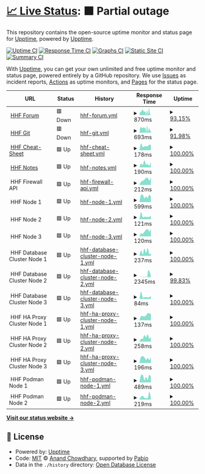 # [📈 Live Status](https://status.hhf.technology): <!--live status--> **🟧 Partial outage**

This repository contains the open-source uptime monitor and status page for [Upptime](https://upptime.js.org), powered by [Upptime](https://github.com/upptime/upptime).

[![Uptime CI](https://github.com/hhftechnology/status/workflows/Uptime%20CI/badge.svg)](https://github.com/hhftechnology/status/actions?query=workflow%3A%22Uptime+CI%22)
[![Response Time CI](https://github.com/hhftechnology/status/workflows/Response%20Time%20CI/badge.svg)](https://github.com/hhftechnology/status/actions?query=workflow%3A%22Response+Time+CI%22)
[![Graphs CI](https://github.com/hhftechnology/status/workflows/Graphs%20CI/badge.svg)](https://github.com/hhftechnology/status/actions?query=workflow%3A%22Graphs+CI%22)
[![Static Site CI](https://github.com/hhftechnology/status/workflows/Static%20Site%20CI/badge.svg)](https://github.com/hhftechnology/status/actions?query=workflow%3A%22Static+Site+CI%22)
[![Summary CI](https://github.com/hhftechnology/status/workflows/Summary%20CI/badge.svg)](https://github.com/hhftechnology/status/actions?query=workflow%3A%22Summary+CI%22)

With [Upptime](https://upptime.js.org), you can get your own unlimited and free uptime monitor and status page, powered entirely by a GitHub repository. We use [Issues](https://github.com/upptime/upptime/issues) as incident reports, [Actions](https://github.com/hhftechnology/status/actions) as uptime monitors, and [Pages](https://status.hhf.technology) for the status page.

<!--start: status pages-->
<!-- This summary is generated by Upptime (https://github.com/upptime/upptime) -->
<!-- Do not edit this manually, your changes will be overwritten -->
<!-- prettier-ignore -->
| URL | Status | History | Response Time | Uptime |
| --- | ------ | ------- | ------------- | ------ |
| <img alt="" src="https://icons.duckduckgo.com/ip3/forum.hhf.technology.ico" height="13"> [HHF Forum](https://forum.hhf.technology) | 🟥 Down | [hhf-forum.yml](https://github.com/hhftechnology/status/commits/HEAD/history/hhf-forum.yml) | <details><summary><img alt="Response time graph" src="./graphs/hhf-forum/response-time-week.png" height="20"> 870ms</summary><br><a href="https://status.hhf.technology/history/hhf-forum"><img alt="Response time 997" src="https://img.shields.io/endpoint?url=https%3A%2F%2Fraw.githubusercontent.com%2Fhhftechnology%2Fstatus%2FHEAD%2Fapi%2Fhhf-forum%2Fresponse-time.json"></a><br><a href="https://status.hhf.technology/history/hhf-forum"><img alt="24-hour response time 766" src="https://img.shields.io/endpoint?url=https%3A%2F%2Fraw.githubusercontent.com%2Fhhftechnology%2Fstatus%2FHEAD%2Fapi%2Fhhf-forum%2Fresponse-time-day.json"></a><br><a href="https://status.hhf.technology/history/hhf-forum"><img alt="7-day response time 870" src="https://img.shields.io/endpoint?url=https%3A%2F%2Fraw.githubusercontent.com%2Fhhftechnology%2Fstatus%2FHEAD%2Fapi%2Fhhf-forum%2Fresponse-time-week.json"></a><br><a href="https://status.hhf.technology/history/hhf-forum"><img alt="30-day response time 983" src="https://img.shields.io/endpoint?url=https%3A%2F%2Fraw.githubusercontent.com%2Fhhftechnology%2Fstatus%2FHEAD%2Fapi%2Fhhf-forum%2Fresponse-time-month.json"></a><br><a href="https://status.hhf.technology/history/hhf-forum"><img alt="1-year response time 997" src="https://img.shields.io/endpoint?url=https%3A%2F%2Fraw.githubusercontent.com%2Fhhftechnology%2Fstatus%2FHEAD%2Fapi%2Fhhf-forum%2Fresponse-time-year.json"></a></details> | <details><summary><a href="https://status.hhf.technology/history/hhf-forum">93.15%</a></summary><a href="https://status.hhf.technology/history/hhf-forum"><img alt="All-time uptime 98.73%" src="https://img.shields.io/endpoint?url=https%3A%2F%2Fraw.githubusercontent.com%2Fhhftechnology%2Fstatus%2FHEAD%2Fapi%2Fhhf-forum%2Fuptime.json"></a><br><a href="https://status.hhf.technology/history/hhf-forum"><img alt="24-hour uptime 54.97%" src="https://img.shields.io/endpoint?url=https%3A%2F%2Fraw.githubusercontent.com%2Fhhftechnology%2Fstatus%2FHEAD%2Fapi%2Fhhf-forum%2Fuptime-day.json"></a><br><a href="https://status.hhf.technology/history/hhf-forum"><img alt="7-day uptime 93.15%" src="https://img.shields.io/endpoint?url=https%3A%2F%2Fraw.githubusercontent.com%2Fhhftechnology%2Fstatus%2FHEAD%2Fapi%2Fhhf-forum%2Fuptime-week.json"></a><br><a href="https://status.hhf.technology/history/hhf-forum"><img alt="30-day uptime 98.37%" src="https://img.shields.io/endpoint?url=https%3A%2F%2Fraw.githubusercontent.com%2Fhhftechnology%2Fstatus%2FHEAD%2Fapi%2Fhhf-forum%2Fuptime-month.json"></a><br><a href="https://status.hhf.technology/history/hhf-forum"><img alt="1-year uptime 98.73%" src="https://img.shields.io/endpoint?url=https%3A%2F%2Fraw.githubusercontent.com%2Fhhftechnology%2Fstatus%2FHEAD%2Fapi%2Fhhf-forum%2Fuptime-year.json"></a></details>
| <img alt="" src="https://icons.duckduckgo.com/ip3/git.hhf.technology.ico" height="13"> [HHF Git](https://git.hhf.technology) | 🟥 Down | [hhf-git.yml](https://github.com/hhftechnology/status/commits/HEAD/history/hhf-git.yml) | <details><summary><img alt="Response time graph" src="./graphs/hhf-git/response-time-week.png" height="20"> 693ms</summary><br><a href="https://status.hhf.technology/history/hhf-git"><img alt="Response time 966" src="https://img.shields.io/endpoint?url=https%3A%2F%2Fraw.githubusercontent.com%2Fhhftechnology%2Fstatus%2FHEAD%2Fapi%2Fhhf-git%2Fresponse-time.json"></a><br><a href="https://status.hhf.technology/history/hhf-git"><img alt="24-hour response time 395" src="https://img.shields.io/endpoint?url=https%3A%2F%2Fraw.githubusercontent.com%2Fhhftechnology%2Fstatus%2FHEAD%2Fapi%2Fhhf-git%2Fresponse-time-day.json"></a><br><a href="https://status.hhf.technology/history/hhf-git"><img alt="7-day response time 693" src="https://img.shields.io/endpoint?url=https%3A%2F%2Fraw.githubusercontent.com%2Fhhftechnology%2Fstatus%2FHEAD%2Fapi%2Fhhf-git%2Fresponse-time-week.json"></a><br><a href="https://status.hhf.technology/history/hhf-git"><img alt="30-day response time 941" src="https://img.shields.io/endpoint?url=https%3A%2F%2Fraw.githubusercontent.com%2Fhhftechnology%2Fstatus%2FHEAD%2Fapi%2Fhhf-git%2Fresponse-time-month.json"></a><br><a href="https://status.hhf.technology/history/hhf-git"><img alt="1-year response time 966" src="https://img.shields.io/endpoint?url=https%3A%2F%2Fraw.githubusercontent.com%2Fhhftechnology%2Fstatus%2FHEAD%2Fapi%2Fhhf-git%2Fresponse-time-year.json"></a></details> | <details><summary><a href="https://status.hhf.technology/history/hhf-git">91.98%</a></summary><a href="https://status.hhf.technology/history/hhf-git"><img alt="All-time uptime 98.52%" src="https://img.shields.io/endpoint?url=https%3A%2F%2Fraw.githubusercontent.com%2Fhhftechnology%2Fstatus%2FHEAD%2Fapi%2Fhhf-git%2Fuptime.json"></a><br><a href="https://status.hhf.technology/history/hhf-git"><img alt="24-hour uptime 46.81%" src="https://img.shields.io/endpoint?url=https%3A%2F%2Fraw.githubusercontent.com%2Fhhftechnology%2Fstatus%2FHEAD%2Fapi%2Fhhf-git%2Fuptime-day.json"></a><br><a href="https://status.hhf.technology/history/hhf-git"><img alt="7-day uptime 91.98%" src="https://img.shields.io/endpoint?url=https%3A%2F%2Fraw.githubusercontent.com%2Fhhftechnology%2Fstatus%2FHEAD%2Fapi%2Fhhf-git%2Fuptime-week.json"></a><br><a href="https://status.hhf.technology/history/hhf-git"><img alt="30-day uptime 98.11%" src="https://img.shields.io/endpoint?url=https%3A%2F%2Fraw.githubusercontent.com%2Fhhftechnology%2Fstatus%2FHEAD%2Fapi%2Fhhf-git%2Fuptime-month.json"></a><br><a href="https://status.hhf.technology/history/hhf-git"><img alt="1-year uptime 98.52%" src="https://img.shields.io/endpoint?url=https%3A%2F%2Fraw.githubusercontent.com%2Fhhftechnology%2Fstatus%2FHEAD%2Fapi%2Fhhf-git%2Fuptime-year.json"></a></details>
| <img alt="" src="https://icons.duckduckgo.com/ip3/cheatsheet.hhf.technology.ico" height="13"> [HHF Cheat-Sheet](https://cheatsheet.hhf.technology) | 🟩 Up | [hhf-cheat-sheet.yml](https://github.com/hhftechnology/status/commits/HEAD/history/hhf-cheat-sheet.yml) | <details><summary><img alt="Response time graph" src="./graphs/hhf-cheat-sheet/response-time-week.png" height="20"> 178ms</summary><br><a href="https://status.hhf.technology/history/hhf-cheat-sheet"><img alt="Response time 238" src="https://img.shields.io/endpoint?url=https%3A%2F%2Fraw.githubusercontent.com%2Fhhftechnology%2Fstatus%2FHEAD%2Fapi%2Fhhf-cheat-sheet%2Fresponse-time.json"></a><br><a href="https://status.hhf.technology/history/hhf-cheat-sheet"><img alt="24-hour response time 204" src="https://img.shields.io/endpoint?url=https%3A%2F%2Fraw.githubusercontent.com%2Fhhftechnology%2Fstatus%2FHEAD%2Fapi%2Fhhf-cheat-sheet%2Fresponse-time-day.json"></a><br><a href="https://status.hhf.technology/history/hhf-cheat-sheet"><img alt="7-day response time 178" src="https://img.shields.io/endpoint?url=https%3A%2F%2Fraw.githubusercontent.com%2Fhhftechnology%2Fstatus%2FHEAD%2Fapi%2Fhhf-cheat-sheet%2Fresponse-time-week.json"></a><br><a href="https://status.hhf.technology/history/hhf-cheat-sheet"><img alt="30-day response time 218" src="https://img.shields.io/endpoint?url=https%3A%2F%2Fraw.githubusercontent.com%2Fhhftechnology%2Fstatus%2FHEAD%2Fapi%2Fhhf-cheat-sheet%2Fresponse-time-month.json"></a><br><a href="https://status.hhf.technology/history/hhf-cheat-sheet"><img alt="1-year response time 238" src="https://img.shields.io/endpoint?url=https%3A%2F%2Fraw.githubusercontent.com%2Fhhftechnology%2Fstatus%2FHEAD%2Fapi%2Fhhf-cheat-sheet%2Fresponse-time-year.json"></a></details> | <details><summary><a href="https://status.hhf.technology/history/hhf-cheat-sheet">100.00%</a></summary><a href="https://status.hhf.technology/history/hhf-cheat-sheet"><img alt="All-time uptime 100.00%" src="https://img.shields.io/endpoint?url=https%3A%2F%2Fraw.githubusercontent.com%2Fhhftechnology%2Fstatus%2FHEAD%2Fapi%2Fhhf-cheat-sheet%2Fuptime.json"></a><br><a href="https://status.hhf.technology/history/hhf-cheat-sheet"><img alt="24-hour uptime 100.00%" src="https://img.shields.io/endpoint?url=https%3A%2F%2Fraw.githubusercontent.com%2Fhhftechnology%2Fstatus%2FHEAD%2Fapi%2Fhhf-cheat-sheet%2Fuptime-day.json"></a><br><a href="https://status.hhf.technology/history/hhf-cheat-sheet"><img alt="7-day uptime 100.00%" src="https://img.shields.io/endpoint?url=https%3A%2F%2Fraw.githubusercontent.com%2Fhhftechnology%2Fstatus%2FHEAD%2Fapi%2Fhhf-cheat-sheet%2Fuptime-week.json"></a><br><a href="https://status.hhf.technology/history/hhf-cheat-sheet"><img alt="30-day uptime 100.00%" src="https://img.shields.io/endpoint?url=https%3A%2F%2Fraw.githubusercontent.com%2Fhhftechnology%2Fstatus%2FHEAD%2Fapi%2Fhhf-cheat-sheet%2Fuptime-month.json"></a><br><a href="https://status.hhf.technology/history/hhf-cheat-sheet"><img alt="1-year uptime 100.00%" src="https://img.shields.io/endpoint?url=https%3A%2F%2Fraw.githubusercontent.com%2Fhhftechnology%2Fstatus%2FHEAD%2Fapi%2Fhhf-cheat-sheet%2Fuptime-year.json"></a></details>
| <img alt="" src="https://icons.duckduckgo.com/ip3/notes.hhf.technology.ico" height="13"> [HHF Notes](https://notes.hhf.technology/) | 🟩 Up | [hhf-notes.yml](https://github.com/hhftechnology/status/commits/HEAD/history/hhf-notes.yml) | <details><summary><img alt="Response time graph" src="./graphs/hhf-notes/response-time-week.png" height="20"> 190ms</summary><br><a href="https://status.hhf.technology/history/hhf-notes"><img alt="Response time 175" src="https://img.shields.io/endpoint?url=https%3A%2F%2Fraw.githubusercontent.com%2Fhhftechnology%2Fstatus%2FHEAD%2Fapi%2Fhhf-notes%2Fresponse-time.json"></a><br><a href="https://status.hhf.technology/history/hhf-notes"><img alt="24-hour response time 273" src="https://img.shields.io/endpoint?url=https%3A%2F%2Fraw.githubusercontent.com%2Fhhftechnology%2Fstatus%2FHEAD%2Fapi%2Fhhf-notes%2Fresponse-time-day.json"></a><br><a href="https://status.hhf.technology/history/hhf-notes"><img alt="7-day response time 190" src="https://img.shields.io/endpoint?url=https%3A%2F%2Fraw.githubusercontent.com%2Fhhftechnology%2Fstatus%2FHEAD%2Fapi%2Fhhf-notes%2Fresponse-time-week.json"></a><br><a href="https://status.hhf.technology/history/hhf-notes"><img alt="30-day response time 161" src="https://img.shields.io/endpoint?url=https%3A%2F%2Fraw.githubusercontent.com%2Fhhftechnology%2Fstatus%2FHEAD%2Fapi%2Fhhf-notes%2Fresponse-time-month.json"></a><br><a href="https://status.hhf.technology/history/hhf-notes"><img alt="1-year response time 175" src="https://img.shields.io/endpoint?url=https%3A%2F%2Fraw.githubusercontent.com%2Fhhftechnology%2Fstatus%2FHEAD%2Fapi%2Fhhf-notes%2Fresponse-time-year.json"></a></details> | <details><summary><a href="https://status.hhf.technology/history/hhf-notes">100.00%</a></summary><a href="https://status.hhf.technology/history/hhf-notes"><img alt="All-time uptime 100.00%" src="https://img.shields.io/endpoint?url=https%3A%2F%2Fraw.githubusercontent.com%2Fhhftechnology%2Fstatus%2FHEAD%2Fapi%2Fhhf-notes%2Fuptime.json"></a><br><a href="https://status.hhf.technology/history/hhf-notes"><img alt="24-hour uptime 100.00%" src="https://img.shields.io/endpoint?url=https%3A%2F%2Fraw.githubusercontent.com%2Fhhftechnology%2Fstatus%2FHEAD%2Fapi%2Fhhf-notes%2Fuptime-day.json"></a><br><a href="https://status.hhf.technology/history/hhf-notes"><img alt="7-day uptime 100.00%" src="https://img.shields.io/endpoint?url=https%3A%2F%2Fraw.githubusercontent.com%2Fhhftechnology%2Fstatus%2FHEAD%2Fapi%2Fhhf-notes%2Fuptime-week.json"></a><br><a href="https://status.hhf.technology/history/hhf-notes"><img alt="30-day uptime 100.00%" src="https://img.shields.io/endpoint?url=https%3A%2F%2Fraw.githubusercontent.com%2Fhhftechnology%2Fstatus%2FHEAD%2Fapi%2Fhhf-notes%2Fuptime-month.json"></a><br><a href="https://status.hhf.technology/history/hhf-notes"><img alt="1-year uptime 100.00%" src="https://img.shields.io/endpoint?url=https%3A%2F%2Fraw.githubusercontent.com%2Fhhftechnology%2Fstatus%2FHEAD%2Fapi%2Fhhf-notes%2Fuptime-year.json"></a></details>
| <img alt="" src="https://icons.duckduckgo.com/ip3/null.ico" height="13"> HHF Firewall API | 🟩 Up | [hhf-firewall-api.yml](https://github.com/hhftechnology/status/commits/HEAD/history/hhf-firewall-api.yml) | <details><summary><img alt="Response time graph" src="./graphs/hhf-firewall-api/response-time-week.png" height="20"> 212ms</summary><br><a href="https://status.hhf.technology/history/hhf-firewall-api"><img alt="Response time 248" src="https://img.shields.io/endpoint?url=https%3A%2F%2Fraw.githubusercontent.com%2Fhhftechnology%2Fstatus%2FHEAD%2Fapi%2Fhhf-firewall-api%2Fresponse-time.json"></a><br><a href="https://status.hhf.technology/history/hhf-firewall-api"><img alt="24-hour response time 289" src="https://img.shields.io/endpoint?url=https%3A%2F%2Fraw.githubusercontent.com%2Fhhftechnology%2Fstatus%2FHEAD%2Fapi%2Fhhf-firewall-api%2Fresponse-time-day.json"></a><br><a href="https://status.hhf.technology/history/hhf-firewall-api"><img alt="7-day response time 212" src="https://img.shields.io/endpoint?url=https%3A%2F%2Fraw.githubusercontent.com%2Fhhftechnology%2Fstatus%2FHEAD%2Fapi%2Fhhf-firewall-api%2Fresponse-time-week.json"></a><br><a href="https://status.hhf.technology/history/hhf-firewall-api"><img alt="30-day response time 246" src="https://img.shields.io/endpoint?url=https%3A%2F%2Fraw.githubusercontent.com%2Fhhftechnology%2Fstatus%2FHEAD%2Fapi%2Fhhf-firewall-api%2Fresponse-time-month.json"></a><br><a href="https://status.hhf.technology/history/hhf-firewall-api"><img alt="1-year response time 248" src="https://img.shields.io/endpoint?url=https%3A%2F%2Fraw.githubusercontent.com%2Fhhftechnology%2Fstatus%2FHEAD%2Fapi%2Fhhf-firewall-api%2Fresponse-time-year.json"></a></details> | <details><summary><a href="https://status.hhf.technology/history/hhf-firewall-api">100.00%</a></summary><a href="https://status.hhf.technology/history/hhf-firewall-api"><img alt="All-time uptime 99.94%" src="https://img.shields.io/endpoint?url=https%3A%2F%2Fraw.githubusercontent.com%2Fhhftechnology%2Fstatus%2FHEAD%2Fapi%2Fhhf-firewall-api%2Fuptime.json"></a><br><a href="https://status.hhf.technology/history/hhf-firewall-api"><img alt="24-hour uptime 100.00%" src="https://img.shields.io/endpoint?url=https%3A%2F%2Fraw.githubusercontent.com%2Fhhftechnology%2Fstatus%2FHEAD%2Fapi%2Fhhf-firewall-api%2Fuptime-day.json"></a><br><a href="https://status.hhf.technology/history/hhf-firewall-api"><img alt="7-day uptime 100.00%" src="https://img.shields.io/endpoint?url=https%3A%2F%2Fraw.githubusercontent.com%2Fhhftechnology%2Fstatus%2FHEAD%2Fapi%2Fhhf-firewall-api%2Fuptime-week.json"></a><br><a href="https://status.hhf.technology/history/hhf-firewall-api"><img alt="30-day uptime 100.00%" src="https://img.shields.io/endpoint?url=https%3A%2F%2Fraw.githubusercontent.com%2Fhhftechnology%2Fstatus%2FHEAD%2Fapi%2Fhhf-firewall-api%2Fuptime-month.json"></a><br><a href="https://status.hhf.technology/history/hhf-firewall-api"><img alt="1-year uptime 99.94%" src="https://img.shields.io/endpoint?url=https%3A%2F%2Fraw.githubusercontent.com%2Fhhftechnology%2Fstatus%2FHEAD%2Fapi%2Fhhf-firewall-api%2Fuptime-year.json"></a></details>
| <img alt="" src="https://icons.duckduckgo.com/ip3/null.ico" height="13"> HHF Node 1 | 🟩 Up | [hhf-node-1.yml](https://github.com/hhftechnology/status/commits/HEAD/history/hhf-node-1.yml) | <details><summary><img alt="Response time graph" src="./graphs/hhf-node-1/response-time-week.png" height="20"> 599ms</summary><br><a href="https://status.hhf.technology/history/hhf-node-1"><img alt="Response time 621" src="https://img.shields.io/endpoint?url=https%3A%2F%2Fraw.githubusercontent.com%2Fhhftechnology%2Fstatus%2FHEAD%2Fapi%2Fhhf-node-1%2Fresponse-time.json"></a><br><a href="https://status.hhf.technology/history/hhf-node-1"><img alt="24-hour response time 581" src="https://img.shields.io/endpoint?url=https%3A%2F%2Fraw.githubusercontent.com%2Fhhftechnology%2Fstatus%2FHEAD%2Fapi%2Fhhf-node-1%2Fresponse-time-day.json"></a><br><a href="https://status.hhf.technology/history/hhf-node-1"><img alt="7-day response time 599" src="https://img.shields.io/endpoint?url=https%3A%2F%2Fraw.githubusercontent.com%2Fhhftechnology%2Fstatus%2FHEAD%2Fapi%2Fhhf-node-1%2Fresponse-time-week.json"></a><br><a href="https://status.hhf.technology/history/hhf-node-1"><img alt="30-day response time 633" src="https://img.shields.io/endpoint?url=https%3A%2F%2Fraw.githubusercontent.com%2Fhhftechnology%2Fstatus%2FHEAD%2Fapi%2Fhhf-node-1%2Fresponse-time-month.json"></a><br><a href="https://status.hhf.technology/history/hhf-node-1"><img alt="1-year response time 621" src="https://img.shields.io/endpoint?url=https%3A%2F%2Fraw.githubusercontent.com%2Fhhftechnology%2Fstatus%2FHEAD%2Fapi%2Fhhf-node-1%2Fresponse-time-year.json"></a></details> | <details><summary><a href="https://status.hhf.technology/history/hhf-node-1">100.00%</a></summary><a href="https://status.hhf.technology/history/hhf-node-1"><img alt="All-time uptime 99.94%" src="https://img.shields.io/endpoint?url=https%3A%2F%2Fraw.githubusercontent.com%2Fhhftechnology%2Fstatus%2FHEAD%2Fapi%2Fhhf-node-1%2Fuptime.json"></a><br><a href="https://status.hhf.technology/history/hhf-node-1"><img alt="24-hour uptime 100.00%" src="https://img.shields.io/endpoint?url=https%3A%2F%2Fraw.githubusercontent.com%2Fhhftechnology%2Fstatus%2FHEAD%2Fapi%2Fhhf-node-1%2Fuptime-day.json"></a><br><a href="https://status.hhf.technology/history/hhf-node-1"><img alt="7-day uptime 100.00%" src="https://img.shields.io/endpoint?url=https%3A%2F%2Fraw.githubusercontent.com%2Fhhftechnology%2Fstatus%2FHEAD%2Fapi%2Fhhf-node-1%2Fuptime-week.json"></a><br><a href="https://status.hhf.technology/history/hhf-node-1"><img alt="30-day uptime 100.00%" src="https://img.shields.io/endpoint?url=https%3A%2F%2Fraw.githubusercontent.com%2Fhhftechnology%2Fstatus%2FHEAD%2Fapi%2Fhhf-node-1%2Fuptime-month.json"></a><br><a href="https://status.hhf.technology/history/hhf-node-1"><img alt="1-year uptime 99.94%" src="https://img.shields.io/endpoint?url=https%3A%2F%2Fraw.githubusercontent.com%2Fhhftechnology%2Fstatus%2FHEAD%2Fapi%2Fhhf-node-1%2Fuptime-year.json"></a></details>
| <img alt="" src="https://icons.duckduckgo.com/ip3/null.ico" height="13"> HHF Node 2 | 🟩 Up | [hhf-node-2.yml](https://github.com/hhftechnology/status/commits/HEAD/history/hhf-node-2.yml) | <details><summary><img alt="Response time graph" src="./graphs/hhf-node-2/response-time-week.png" height="20"> 121ms</summary><br><a href="https://status.hhf.technology/history/hhf-node-2"><img alt="Response time 105" src="https://img.shields.io/endpoint?url=https%3A%2F%2Fraw.githubusercontent.com%2Fhhftechnology%2Fstatus%2FHEAD%2Fapi%2Fhhf-node-2%2Fresponse-time.json"></a><br><a href="https://status.hhf.technology/history/hhf-node-2"><img alt="24-hour response time 137" src="https://img.shields.io/endpoint?url=https%3A%2F%2Fraw.githubusercontent.com%2Fhhftechnology%2Fstatus%2FHEAD%2Fapi%2Fhhf-node-2%2Fresponse-time-day.json"></a><br><a href="https://status.hhf.technology/history/hhf-node-2"><img alt="7-day response time 121" src="https://img.shields.io/endpoint?url=https%3A%2F%2Fraw.githubusercontent.com%2Fhhftechnology%2Fstatus%2FHEAD%2Fapi%2Fhhf-node-2%2Fresponse-time-week.json"></a><br><a href="https://status.hhf.technology/history/hhf-node-2"><img alt="30-day response time 108" src="https://img.shields.io/endpoint?url=https%3A%2F%2Fraw.githubusercontent.com%2Fhhftechnology%2Fstatus%2FHEAD%2Fapi%2Fhhf-node-2%2Fresponse-time-month.json"></a><br><a href="https://status.hhf.technology/history/hhf-node-2"><img alt="1-year response time 105" src="https://img.shields.io/endpoint?url=https%3A%2F%2Fraw.githubusercontent.com%2Fhhftechnology%2Fstatus%2FHEAD%2Fapi%2Fhhf-node-2%2Fresponse-time-year.json"></a></details> | <details><summary><a href="https://status.hhf.technology/history/hhf-node-2">100.00%</a></summary><a href="https://status.hhf.technology/history/hhf-node-2"><img alt="All-time uptime 99.94%" src="https://img.shields.io/endpoint?url=https%3A%2F%2Fraw.githubusercontent.com%2Fhhftechnology%2Fstatus%2FHEAD%2Fapi%2Fhhf-node-2%2Fuptime.json"></a><br><a href="https://status.hhf.technology/history/hhf-node-2"><img alt="24-hour uptime 100.00%" src="https://img.shields.io/endpoint?url=https%3A%2F%2Fraw.githubusercontent.com%2Fhhftechnology%2Fstatus%2FHEAD%2Fapi%2Fhhf-node-2%2Fuptime-day.json"></a><br><a href="https://status.hhf.technology/history/hhf-node-2"><img alt="7-day uptime 100.00%" src="https://img.shields.io/endpoint?url=https%3A%2F%2Fraw.githubusercontent.com%2Fhhftechnology%2Fstatus%2FHEAD%2Fapi%2Fhhf-node-2%2Fuptime-week.json"></a><br><a href="https://status.hhf.technology/history/hhf-node-2"><img alt="30-day uptime 100.00%" src="https://img.shields.io/endpoint?url=https%3A%2F%2Fraw.githubusercontent.com%2Fhhftechnology%2Fstatus%2FHEAD%2Fapi%2Fhhf-node-2%2Fuptime-month.json"></a><br><a href="https://status.hhf.technology/history/hhf-node-2"><img alt="1-year uptime 99.94%" src="https://img.shields.io/endpoint?url=https%3A%2F%2Fraw.githubusercontent.com%2Fhhftechnology%2Fstatus%2FHEAD%2Fapi%2Fhhf-node-2%2Fuptime-year.json"></a></details>
| <img alt="" src="https://icons.duckduckgo.com/ip3/null.ico" height="13"> HHF Node 3 | 🟩 Up | [hhf-node-3.yml](https://github.com/hhftechnology/status/commits/HEAD/history/hhf-node-3.yml) | <details><summary><img alt="Response time graph" src="./graphs/hhf-node-3/response-time-week.png" height="20"> 120ms</summary><br><a href="https://status.hhf.technology/history/hhf-node-3"><img alt="Response time 117" src="https://img.shields.io/endpoint?url=https%3A%2F%2Fraw.githubusercontent.com%2Fhhftechnology%2Fstatus%2FHEAD%2Fapi%2Fhhf-node-3%2Fresponse-time.json"></a><br><a href="https://status.hhf.technology/history/hhf-node-3"><img alt="24-hour response time 168" src="https://img.shields.io/endpoint?url=https%3A%2F%2Fraw.githubusercontent.com%2Fhhftechnology%2Fstatus%2FHEAD%2Fapi%2Fhhf-node-3%2Fresponse-time-day.json"></a><br><a href="https://status.hhf.technology/history/hhf-node-3"><img alt="7-day response time 120" src="https://img.shields.io/endpoint?url=https%3A%2F%2Fraw.githubusercontent.com%2Fhhftechnology%2Fstatus%2FHEAD%2Fapi%2Fhhf-node-3%2Fresponse-time-week.json"></a><br><a href="https://status.hhf.technology/history/hhf-node-3"><img alt="30-day response time 115" src="https://img.shields.io/endpoint?url=https%3A%2F%2Fraw.githubusercontent.com%2Fhhftechnology%2Fstatus%2FHEAD%2Fapi%2Fhhf-node-3%2Fresponse-time-month.json"></a><br><a href="https://status.hhf.technology/history/hhf-node-3"><img alt="1-year response time 117" src="https://img.shields.io/endpoint?url=https%3A%2F%2Fraw.githubusercontent.com%2Fhhftechnology%2Fstatus%2FHEAD%2Fapi%2Fhhf-node-3%2Fresponse-time-year.json"></a></details> | <details><summary><a href="https://status.hhf.technology/history/hhf-node-3">100.00%</a></summary><a href="https://status.hhf.technology/history/hhf-node-3"><img alt="All-time uptime 99.94%" src="https://img.shields.io/endpoint?url=https%3A%2F%2Fraw.githubusercontent.com%2Fhhftechnology%2Fstatus%2FHEAD%2Fapi%2Fhhf-node-3%2Fuptime.json"></a><br><a href="https://status.hhf.technology/history/hhf-node-3"><img alt="24-hour uptime 100.00%" src="https://img.shields.io/endpoint?url=https%3A%2F%2Fraw.githubusercontent.com%2Fhhftechnology%2Fstatus%2FHEAD%2Fapi%2Fhhf-node-3%2Fuptime-day.json"></a><br><a href="https://status.hhf.technology/history/hhf-node-3"><img alt="7-day uptime 100.00%" src="https://img.shields.io/endpoint?url=https%3A%2F%2Fraw.githubusercontent.com%2Fhhftechnology%2Fstatus%2FHEAD%2Fapi%2Fhhf-node-3%2Fuptime-week.json"></a><br><a href="https://status.hhf.technology/history/hhf-node-3"><img alt="30-day uptime 100.00%" src="https://img.shields.io/endpoint?url=https%3A%2F%2Fraw.githubusercontent.com%2Fhhftechnology%2Fstatus%2FHEAD%2Fapi%2Fhhf-node-3%2Fuptime-month.json"></a><br><a href="https://status.hhf.technology/history/hhf-node-3"><img alt="1-year uptime 99.94%" src="https://img.shields.io/endpoint?url=https%3A%2F%2Fraw.githubusercontent.com%2Fhhftechnology%2Fstatus%2FHEAD%2Fapi%2Fhhf-node-3%2Fuptime-year.json"></a></details>
| <img alt="" src="https://icons.duckduckgo.com/ip3/null.ico" height="13"> HHF Database Cluster Node 1 | 🟩 Up | [hhf-database-cluster-node-1.yml](https://github.com/hhftechnology/status/commits/HEAD/history/hhf-database-cluster-node-1.yml) | <details><summary><img alt="Response time graph" src="./graphs/hhf-database-cluster-node-1/response-time-week.png" height="20"> 237ms</summary><br><a href="https://status.hhf.technology/history/hhf-database-cluster-node-1"><img alt="Response time 219" src="https://img.shields.io/endpoint?url=https%3A%2F%2Fraw.githubusercontent.com%2Fhhftechnology%2Fstatus%2FHEAD%2Fapi%2Fhhf-database-cluster-node-1%2Fresponse-time.json"></a><br><a href="https://status.hhf.technology/history/hhf-database-cluster-node-1"><img alt="24-hour response time 147" src="https://img.shields.io/endpoint?url=https%3A%2F%2Fraw.githubusercontent.com%2Fhhftechnology%2Fstatus%2FHEAD%2Fapi%2Fhhf-database-cluster-node-1%2Fresponse-time-day.json"></a><br><a href="https://status.hhf.technology/history/hhf-database-cluster-node-1"><img alt="7-day response time 237" src="https://img.shields.io/endpoint?url=https%3A%2F%2Fraw.githubusercontent.com%2Fhhftechnology%2Fstatus%2FHEAD%2Fapi%2Fhhf-database-cluster-node-1%2Fresponse-time-week.json"></a><br><a href="https://status.hhf.technology/history/hhf-database-cluster-node-1"><img alt="30-day response time 217" src="https://img.shields.io/endpoint?url=https%3A%2F%2Fraw.githubusercontent.com%2Fhhftechnology%2Fstatus%2FHEAD%2Fapi%2Fhhf-database-cluster-node-1%2Fresponse-time-month.json"></a><br><a href="https://status.hhf.technology/history/hhf-database-cluster-node-1"><img alt="1-year response time 219" src="https://img.shields.io/endpoint?url=https%3A%2F%2Fraw.githubusercontent.com%2Fhhftechnology%2Fstatus%2FHEAD%2Fapi%2Fhhf-database-cluster-node-1%2Fresponse-time-year.json"></a></details> | <details><summary><a href="https://status.hhf.technology/history/hhf-database-cluster-node-1">100.00%</a></summary><a href="https://status.hhf.technology/history/hhf-database-cluster-node-1"><img alt="All-time uptime 99.94%" src="https://img.shields.io/endpoint?url=https%3A%2F%2Fraw.githubusercontent.com%2Fhhftechnology%2Fstatus%2FHEAD%2Fapi%2Fhhf-database-cluster-node-1%2Fuptime.json"></a><br><a href="https://status.hhf.technology/history/hhf-database-cluster-node-1"><img alt="24-hour uptime 100.00%" src="https://img.shields.io/endpoint?url=https%3A%2F%2Fraw.githubusercontent.com%2Fhhftechnology%2Fstatus%2FHEAD%2Fapi%2Fhhf-database-cluster-node-1%2Fuptime-day.json"></a><br><a href="https://status.hhf.technology/history/hhf-database-cluster-node-1"><img alt="7-day uptime 100.00%" src="https://img.shields.io/endpoint?url=https%3A%2F%2Fraw.githubusercontent.com%2Fhhftechnology%2Fstatus%2FHEAD%2Fapi%2Fhhf-database-cluster-node-1%2Fuptime-week.json"></a><br><a href="https://status.hhf.technology/history/hhf-database-cluster-node-1"><img alt="30-day uptime 100.00%" src="https://img.shields.io/endpoint?url=https%3A%2F%2Fraw.githubusercontent.com%2Fhhftechnology%2Fstatus%2FHEAD%2Fapi%2Fhhf-database-cluster-node-1%2Fuptime-month.json"></a><br><a href="https://status.hhf.technology/history/hhf-database-cluster-node-1"><img alt="1-year uptime 99.94%" src="https://img.shields.io/endpoint?url=https%3A%2F%2Fraw.githubusercontent.com%2Fhhftechnology%2Fstatus%2FHEAD%2Fapi%2Fhhf-database-cluster-node-1%2Fuptime-year.json"></a></details>
| <img alt="" src="https://icons.duckduckgo.com/ip3/null.ico" height="13"> HHF Database Cluster Node 2 | 🟩 Up | [hhf-database-cluster-node-2.yml](https://github.com/hhftechnology/status/commits/HEAD/history/hhf-database-cluster-node-2.yml) | <details><summary><img alt="Response time graph" src="./graphs/hhf-database-cluster-node-2/response-time-week.png" height="20"> 2345ms</summary><br><a href="https://status.hhf.technology/history/hhf-database-cluster-node-2"><img alt="Response time 747" src="https://img.shields.io/endpoint?url=https%3A%2F%2Fraw.githubusercontent.com%2Fhhftechnology%2Fstatus%2FHEAD%2Fapi%2Fhhf-database-cluster-node-2%2Fresponse-time.json"></a><br><a href="https://status.hhf.technology/history/hhf-database-cluster-node-2"><img alt="24-hour response time 6450" src="https://img.shields.io/endpoint?url=https%3A%2F%2Fraw.githubusercontent.com%2Fhhftechnology%2Fstatus%2FHEAD%2Fapi%2Fhhf-database-cluster-node-2%2Fresponse-time-day.json"></a><br><a href="https://status.hhf.technology/history/hhf-database-cluster-node-2"><img alt="7-day response time 2345" src="https://img.shields.io/endpoint?url=https%3A%2F%2Fraw.githubusercontent.com%2Fhhftechnology%2Fstatus%2FHEAD%2Fapi%2Fhhf-database-cluster-node-2%2Fresponse-time-week.json"></a><br><a href="https://status.hhf.technology/history/hhf-database-cluster-node-2"><img alt="30-day response time 887" src="https://img.shields.io/endpoint?url=https%3A%2F%2Fraw.githubusercontent.com%2Fhhftechnology%2Fstatus%2FHEAD%2Fapi%2Fhhf-database-cluster-node-2%2Fresponse-time-month.json"></a><br><a href="https://status.hhf.technology/history/hhf-database-cluster-node-2"><img alt="1-year response time 747" src="https://img.shields.io/endpoint?url=https%3A%2F%2Fraw.githubusercontent.com%2Fhhftechnology%2Fstatus%2FHEAD%2Fapi%2Fhhf-database-cluster-node-2%2Fresponse-time-year.json"></a></details> | <details><summary><a href="https://status.hhf.technology/history/hhf-database-cluster-node-2">99.83%</a></summary><a href="https://status.hhf.technology/history/hhf-database-cluster-node-2"><img alt="All-time uptime 99.91%" src="https://img.shields.io/endpoint?url=https%3A%2F%2Fraw.githubusercontent.com%2Fhhftechnology%2Fstatus%2FHEAD%2Fapi%2Fhhf-database-cluster-node-2%2Fuptime.json"></a><br><a href="https://status.hhf.technology/history/hhf-database-cluster-node-2"><img alt="24-hour uptime 98.79%" src="https://img.shields.io/endpoint?url=https%3A%2F%2Fraw.githubusercontent.com%2Fhhftechnology%2Fstatus%2FHEAD%2Fapi%2Fhhf-database-cluster-node-2%2Fuptime-day.json"></a><br><a href="https://status.hhf.technology/history/hhf-database-cluster-node-2"><img alt="7-day uptime 99.83%" src="https://img.shields.io/endpoint?url=https%3A%2F%2Fraw.githubusercontent.com%2Fhhftechnology%2Fstatus%2FHEAD%2Fapi%2Fhhf-database-cluster-node-2%2Fuptime-week.json"></a><br><a href="https://status.hhf.technology/history/hhf-database-cluster-node-2"><img alt="30-day uptime 99.96%" src="https://img.shields.io/endpoint?url=https%3A%2F%2Fraw.githubusercontent.com%2Fhhftechnology%2Fstatus%2FHEAD%2Fapi%2Fhhf-database-cluster-node-2%2Fuptime-month.json"></a><br><a href="https://status.hhf.technology/history/hhf-database-cluster-node-2"><img alt="1-year uptime 99.91%" src="https://img.shields.io/endpoint?url=https%3A%2F%2Fraw.githubusercontent.com%2Fhhftechnology%2Fstatus%2FHEAD%2Fapi%2Fhhf-database-cluster-node-2%2Fuptime-year.json"></a></details>
| <img alt="" src="https://icons.duckduckgo.com/ip3/null.ico" height="13"> HHF Database Cluster Node 3 | 🟩 Up | [hhf-database-cluster-node-3.yml](https://github.com/hhftechnology/status/commits/HEAD/history/hhf-database-cluster-node-3.yml) | <details><summary><img alt="Response time graph" src="./graphs/hhf-database-cluster-node-3/response-time-week.png" height="20"> 84ms</summary><br><a href="https://status.hhf.technology/history/hhf-database-cluster-node-3"><img alt="Response time 72" src="https://img.shields.io/endpoint?url=https%3A%2F%2Fraw.githubusercontent.com%2Fhhftechnology%2Fstatus%2FHEAD%2Fapi%2Fhhf-database-cluster-node-3%2Fresponse-time.json"></a><br><a href="https://status.hhf.technology/history/hhf-database-cluster-node-3"><img alt="24-hour response time 91" src="https://img.shields.io/endpoint?url=https%3A%2F%2Fraw.githubusercontent.com%2Fhhftechnology%2Fstatus%2FHEAD%2Fapi%2Fhhf-database-cluster-node-3%2Fresponse-time-day.json"></a><br><a href="https://status.hhf.technology/history/hhf-database-cluster-node-3"><img alt="7-day response time 84" src="https://img.shields.io/endpoint?url=https%3A%2F%2Fraw.githubusercontent.com%2Fhhftechnology%2Fstatus%2FHEAD%2Fapi%2Fhhf-database-cluster-node-3%2Fresponse-time-week.json"></a><br><a href="https://status.hhf.technology/history/hhf-database-cluster-node-3"><img alt="30-day response time 76" src="https://img.shields.io/endpoint?url=https%3A%2F%2Fraw.githubusercontent.com%2Fhhftechnology%2Fstatus%2FHEAD%2Fapi%2Fhhf-database-cluster-node-3%2Fresponse-time-month.json"></a><br><a href="https://status.hhf.technology/history/hhf-database-cluster-node-3"><img alt="1-year response time 72" src="https://img.shields.io/endpoint?url=https%3A%2F%2Fraw.githubusercontent.com%2Fhhftechnology%2Fstatus%2FHEAD%2Fapi%2Fhhf-database-cluster-node-3%2Fresponse-time-year.json"></a></details> | <details><summary><a href="https://status.hhf.technology/history/hhf-database-cluster-node-3">100.00%</a></summary><a href="https://status.hhf.technology/history/hhf-database-cluster-node-3"><img alt="All-time uptime 99.94%" src="https://img.shields.io/endpoint?url=https%3A%2F%2Fraw.githubusercontent.com%2Fhhftechnology%2Fstatus%2FHEAD%2Fapi%2Fhhf-database-cluster-node-3%2Fuptime.json"></a><br><a href="https://status.hhf.technology/history/hhf-database-cluster-node-3"><img alt="24-hour uptime 100.00%" src="https://img.shields.io/endpoint?url=https%3A%2F%2Fraw.githubusercontent.com%2Fhhftechnology%2Fstatus%2FHEAD%2Fapi%2Fhhf-database-cluster-node-3%2Fuptime-day.json"></a><br><a href="https://status.hhf.technology/history/hhf-database-cluster-node-3"><img alt="7-day uptime 100.00%" src="https://img.shields.io/endpoint?url=https%3A%2F%2Fraw.githubusercontent.com%2Fhhftechnology%2Fstatus%2FHEAD%2Fapi%2Fhhf-database-cluster-node-3%2Fuptime-week.json"></a><br><a href="https://status.hhf.technology/history/hhf-database-cluster-node-3"><img alt="30-day uptime 100.00%" src="https://img.shields.io/endpoint?url=https%3A%2F%2Fraw.githubusercontent.com%2Fhhftechnology%2Fstatus%2FHEAD%2Fapi%2Fhhf-database-cluster-node-3%2Fuptime-month.json"></a><br><a href="https://status.hhf.technology/history/hhf-database-cluster-node-3"><img alt="1-year uptime 99.94%" src="https://img.shields.io/endpoint?url=https%3A%2F%2Fraw.githubusercontent.com%2Fhhftechnology%2Fstatus%2FHEAD%2Fapi%2Fhhf-database-cluster-node-3%2Fuptime-year.json"></a></details>
| <img alt="" src="https://icons.duckduckgo.com/ip3/null.ico" height="13"> HHF HA Proxy Cluster Node 1 | 🟩 Up | [hhf-ha-proxy-cluster-node-1.yml](https://github.com/hhftechnology/status/commits/HEAD/history/hhf-ha-proxy-cluster-node-1.yml) | <details><summary><img alt="Response time graph" src="./graphs/hhf-ha-proxy-cluster-node-1/response-time-week.png" height="20"> 137ms</summary><br><a href="https://status.hhf.technology/history/hhf-ha-proxy-cluster-node-1"><img alt="Response time 141" src="https://img.shields.io/endpoint?url=https%3A%2F%2Fraw.githubusercontent.com%2Fhhftechnology%2Fstatus%2FHEAD%2Fapi%2Fhhf-ha-proxy-cluster-node-1%2Fresponse-time.json"></a><br><a href="https://status.hhf.technology/history/hhf-ha-proxy-cluster-node-1"><img alt="24-hour response time 158" src="https://img.shields.io/endpoint?url=https%3A%2F%2Fraw.githubusercontent.com%2Fhhftechnology%2Fstatus%2FHEAD%2Fapi%2Fhhf-ha-proxy-cluster-node-1%2Fresponse-time-day.json"></a><br><a href="https://status.hhf.technology/history/hhf-ha-proxy-cluster-node-1"><img alt="7-day response time 137" src="https://img.shields.io/endpoint?url=https%3A%2F%2Fraw.githubusercontent.com%2Fhhftechnology%2Fstatus%2FHEAD%2Fapi%2Fhhf-ha-proxy-cluster-node-1%2Fresponse-time-week.json"></a><br><a href="https://status.hhf.technology/history/hhf-ha-proxy-cluster-node-1"><img alt="30-day response time 142" src="https://img.shields.io/endpoint?url=https%3A%2F%2Fraw.githubusercontent.com%2Fhhftechnology%2Fstatus%2FHEAD%2Fapi%2Fhhf-ha-proxy-cluster-node-1%2Fresponse-time-month.json"></a><br><a href="https://status.hhf.technology/history/hhf-ha-proxy-cluster-node-1"><img alt="1-year response time 141" src="https://img.shields.io/endpoint?url=https%3A%2F%2Fraw.githubusercontent.com%2Fhhftechnology%2Fstatus%2FHEAD%2Fapi%2Fhhf-ha-proxy-cluster-node-1%2Fresponse-time-year.json"></a></details> | <details><summary><a href="https://status.hhf.technology/history/hhf-ha-proxy-cluster-node-1">100.00%</a></summary><a href="https://status.hhf.technology/history/hhf-ha-proxy-cluster-node-1"><img alt="All-time uptime 99.94%" src="https://img.shields.io/endpoint?url=https%3A%2F%2Fraw.githubusercontent.com%2Fhhftechnology%2Fstatus%2FHEAD%2Fapi%2Fhhf-ha-proxy-cluster-node-1%2Fuptime.json"></a><br><a href="https://status.hhf.technology/history/hhf-ha-proxy-cluster-node-1"><img alt="24-hour uptime 100.00%" src="https://img.shields.io/endpoint?url=https%3A%2F%2Fraw.githubusercontent.com%2Fhhftechnology%2Fstatus%2FHEAD%2Fapi%2Fhhf-ha-proxy-cluster-node-1%2Fuptime-day.json"></a><br><a href="https://status.hhf.technology/history/hhf-ha-proxy-cluster-node-1"><img alt="7-day uptime 100.00%" src="https://img.shields.io/endpoint?url=https%3A%2F%2Fraw.githubusercontent.com%2Fhhftechnology%2Fstatus%2FHEAD%2Fapi%2Fhhf-ha-proxy-cluster-node-1%2Fuptime-week.json"></a><br><a href="https://status.hhf.technology/history/hhf-ha-proxy-cluster-node-1"><img alt="30-day uptime 100.00%" src="https://img.shields.io/endpoint?url=https%3A%2F%2Fraw.githubusercontent.com%2Fhhftechnology%2Fstatus%2FHEAD%2Fapi%2Fhhf-ha-proxy-cluster-node-1%2Fuptime-month.json"></a><br><a href="https://status.hhf.technology/history/hhf-ha-proxy-cluster-node-1"><img alt="1-year uptime 99.94%" src="https://img.shields.io/endpoint?url=https%3A%2F%2Fraw.githubusercontent.com%2Fhhftechnology%2Fstatus%2FHEAD%2Fapi%2Fhhf-ha-proxy-cluster-node-1%2Fuptime-year.json"></a></details>
| <img alt="" src="https://icons.duckduckgo.com/ip3/null.ico" height="13"> HHF HA Proxy Cluster Node 2 | 🟩 Up | [hhf-ha-proxy-cluster-node-2.yml](https://github.com/hhftechnology/status/commits/HEAD/history/hhf-ha-proxy-cluster-node-2.yml) | <details><summary><img alt="Response time graph" src="./graphs/hhf-ha-proxy-cluster-node-2/response-time-week.png" height="20"> 258ms</summary><br><a href="https://status.hhf.technology/history/hhf-ha-proxy-cluster-node-2"><img alt="Response time 247" src="https://img.shields.io/endpoint?url=https%3A%2F%2Fraw.githubusercontent.com%2Fhhftechnology%2Fstatus%2FHEAD%2Fapi%2Fhhf-ha-proxy-cluster-node-2%2Fresponse-time.json"></a><br><a href="https://status.hhf.technology/history/hhf-ha-proxy-cluster-node-2"><img alt="24-hour response time 269" src="https://img.shields.io/endpoint?url=https%3A%2F%2Fraw.githubusercontent.com%2Fhhftechnology%2Fstatus%2FHEAD%2Fapi%2Fhhf-ha-proxy-cluster-node-2%2Fresponse-time-day.json"></a><br><a href="https://status.hhf.technology/history/hhf-ha-proxy-cluster-node-2"><img alt="7-day response time 258" src="https://img.shields.io/endpoint?url=https%3A%2F%2Fraw.githubusercontent.com%2Fhhftechnology%2Fstatus%2FHEAD%2Fapi%2Fhhf-ha-proxy-cluster-node-2%2Fresponse-time-week.json"></a><br><a href="https://status.hhf.technology/history/hhf-ha-proxy-cluster-node-2"><img alt="30-day response time 240" src="https://img.shields.io/endpoint?url=https%3A%2F%2Fraw.githubusercontent.com%2Fhhftechnology%2Fstatus%2FHEAD%2Fapi%2Fhhf-ha-proxy-cluster-node-2%2Fresponse-time-month.json"></a><br><a href="https://status.hhf.technology/history/hhf-ha-proxy-cluster-node-2"><img alt="1-year response time 247" src="https://img.shields.io/endpoint?url=https%3A%2F%2Fraw.githubusercontent.com%2Fhhftechnology%2Fstatus%2FHEAD%2Fapi%2Fhhf-ha-proxy-cluster-node-2%2Fresponse-time-year.json"></a></details> | <details><summary><a href="https://status.hhf.technology/history/hhf-ha-proxy-cluster-node-2">100.00%</a></summary><a href="https://status.hhf.technology/history/hhf-ha-proxy-cluster-node-2"><img alt="All-time uptime 99.94%" src="https://img.shields.io/endpoint?url=https%3A%2F%2Fraw.githubusercontent.com%2Fhhftechnology%2Fstatus%2FHEAD%2Fapi%2Fhhf-ha-proxy-cluster-node-2%2Fuptime.json"></a><br><a href="https://status.hhf.technology/history/hhf-ha-proxy-cluster-node-2"><img alt="24-hour uptime 100.00%" src="https://img.shields.io/endpoint?url=https%3A%2F%2Fraw.githubusercontent.com%2Fhhftechnology%2Fstatus%2FHEAD%2Fapi%2Fhhf-ha-proxy-cluster-node-2%2Fuptime-day.json"></a><br><a href="https://status.hhf.technology/history/hhf-ha-proxy-cluster-node-2"><img alt="7-day uptime 100.00%" src="https://img.shields.io/endpoint?url=https%3A%2F%2Fraw.githubusercontent.com%2Fhhftechnology%2Fstatus%2FHEAD%2Fapi%2Fhhf-ha-proxy-cluster-node-2%2Fuptime-week.json"></a><br><a href="https://status.hhf.technology/history/hhf-ha-proxy-cluster-node-2"><img alt="30-day uptime 100.00%" src="https://img.shields.io/endpoint?url=https%3A%2F%2Fraw.githubusercontent.com%2Fhhftechnology%2Fstatus%2FHEAD%2Fapi%2Fhhf-ha-proxy-cluster-node-2%2Fuptime-month.json"></a><br><a href="https://status.hhf.technology/history/hhf-ha-proxy-cluster-node-2"><img alt="1-year uptime 99.94%" src="https://img.shields.io/endpoint?url=https%3A%2F%2Fraw.githubusercontent.com%2Fhhftechnology%2Fstatus%2FHEAD%2Fapi%2Fhhf-ha-proxy-cluster-node-2%2Fuptime-year.json"></a></details>
| <img alt="" src="https://icons.duckduckgo.com/ip3/null.ico" height="13"> HHF HA Proxy Cluster Node 3 | 🟩 Up | [hhf-ha-proxy-cluster-node-3.yml](https://github.com/hhftechnology/status/commits/HEAD/history/hhf-ha-proxy-cluster-node-3.yml) | <details><summary><img alt="Response time graph" src="./graphs/hhf-ha-proxy-cluster-node-3/response-time-week.png" height="20"> 196ms</summary><br><a href="https://status.hhf.technology/history/hhf-ha-proxy-cluster-node-3"><img alt="Response time 262" src="https://img.shields.io/endpoint?url=https%3A%2F%2Fraw.githubusercontent.com%2Fhhftechnology%2Fstatus%2FHEAD%2Fapi%2Fhhf-ha-proxy-cluster-node-3%2Fresponse-time.json"></a><br><a href="https://status.hhf.technology/history/hhf-ha-proxy-cluster-node-3"><img alt="24-hour response time 227" src="https://img.shields.io/endpoint?url=https%3A%2F%2Fraw.githubusercontent.com%2Fhhftechnology%2Fstatus%2FHEAD%2Fapi%2Fhhf-ha-proxy-cluster-node-3%2Fresponse-time-day.json"></a><br><a href="https://status.hhf.technology/history/hhf-ha-proxy-cluster-node-3"><img alt="7-day response time 196" src="https://img.shields.io/endpoint?url=https%3A%2F%2Fraw.githubusercontent.com%2Fhhftechnology%2Fstatus%2FHEAD%2Fapi%2Fhhf-ha-proxy-cluster-node-3%2Fresponse-time-week.json"></a><br><a href="https://status.hhf.technology/history/hhf-ha-proxy-cluster-node-3"><img alt="30-day response time 288" src="https://img.shields.io/endpoint?url=https%3A%2F%2Fraw.githubusercontent.com%2Fhhftechnology%2Fstatus%2FHEAD%2Fapi%2Fhhf-ha-proxy-cluster-node-3%2Fresponse-time-month.json"></a><br><a href="https://status.hhf.technology/history/hhf-ha-proxy-cluster-node-3"><img alt="1-year response time 262" src="https://img.shields.io/endpoint?url=https%3A%2F%2Fraw.githubusercontent.com%2Fhhftechnology%2Fstatus%2FHEAD%2Fapi%2Fhhf-ha-proxy-cluster-node-3%2Fresponse-time-year.json"></a></details> | <details><summary><a href="https://status.hhf.technology/history/hhf-ha-proxy-cluster-node-3">100.00%</a></summary><a href="https://status.hhf.technology/history/hhf-ha-proxy-cluster-node-3"><img alt="All-time uptime 99.91%" src="https://img.shields.io/endpoint?url=https%3A%2F%2Fraw.githubusercontent.com%2Fhhftechnology%2Fstatus%2FHEAD%2Fapi%2Fhhf-ha-proxy-cluster-node-3%2Fuptime.json"></a><br><a href="https://status.hhf.technology/history/hhf-ha-proxy-cluster-node-3"><img alt="24-hour uptime 100.00%" src="https://img.shields.io/endpoint?url=https%3A%2F%2Fraw.githubusercontent.com%2Fhhftechnology%2Fstatus%2FHEAD%2Fapi%2Fhhf-ha-proxy-cluster-node-3%2Fuptime-day.json"></a><br><a href="https://status.hhf.technology/history/hhf-ha-proxy-cluster-node-3"><img alt="7-day uptime 100.00%" src="https://img.shields.io/endpoint?url=https%3A%2F%2Fraw.githubusercontent.com%2Fhhftechnology%2Fstatus%2FHEAD%2Fapi%2Fhhf-ha-proxy-cluster-node-3%2Fuptime-week.json"></a><br><a href="https://status.hhf.technology/history/hhf-ha-proxy-cluster-node-3"><img alt="30-day uptime 99.96%" src="https://img.shields.io/endpoint?url=https%3A%2F%2Fraw.githubusercontent.com%2Fhhftechnology%2Fstatus%2FHEAD%2Fapi%2Fhhf-ha-proxy-cluster-node-3%2Fuptime-month.json"></a><br><a href="https://status.hhf.technology/history/hhf-ha-proxy-cluster-node-3"><img alt="1-year uptime 99.91%" src="https://img.shields.io/endpoint?url=https%3A%2F%2Fraw.githubusercontent.com%2Fhhftechnology%2Fstatus%2FHEAD%2Fapi%2Fhhf-ha-proxy-cluster-node-3%2Fuptime-year.json"></a></details>
| <img alt="" src="https://icons.duckduckgo.com/ip3/null.ico" height="13"> HHF Podman Node 1 | 🟩 Up | [hhf-podman-node-1.yml](https://github.com/hhftechnology/status/commits/HEAD/history/hhf-podman-node-1.yml) | <details><summary><img alt="Response time graph" src="./graphs/hhf-podman-node-1/response-time-week.png" height="20"> 489ms</summary><br><a href="https://status.hhf.technology/history/hhf-podman-node-1"><img alt="Response time 501" src="https://img.shields.io/endpoint?url=https%3A%2F%2Fraw.githubusercontent.com%2Fhhftechnology%2Fstatus%2FHEAD%2Fapi%2Fhhf-podman-node-1%2Fresponse-time.json"></a><br><a href="https://status.hhf.technology/history/hhf-podman-node-1"><img alt="24-hour response time 519" src="https://img.shields.io/endpoint?url=https%3A%2F%2Fraw.githubusercontent.com%2Fhhftechnology%2Fstatus%2FHEAD%2Fapi%2Fhhf-podman-node-1%2Fresponse-time-day.json"></a><br><a href="https://status.hhf.technology/history/hhf-podman-node-1"><img alt="7-day response time 489" src="https://img.shields.io/endpoint?url=https%3A%2F%2Fraw.githubusercontent.com%2Fhhftechnology%2Fstatus%2FHEAD%2Fapi%2Fhhf-podman-node-1%2Fresponse-time-week.json"></a><br><a href="https://status.hhf.technology/history/hhf-podman-node-1"><img alt="30-day response time 513" src="https://img.shields.io/endpoint?url=https%3A%2F%2Fraw.githubusercontent.com%2Fhhftechnology%2Fstatus%2FHEAD%2Fapi%2Fhhf-podman-node-1%2Fresponse-time-month.json"></a><br><a href="https://status.hhf.technology/history/hhf-podman-node-1"><img alt="1-year response time 501" src="https://img.shields.io/endpoint?url=https%3A%2F%2Fraw.githubusercontent.com%2Fhhftechnology%2Fstatus%2FHEAD%2Fapi%2Fhhf-podman-node-1%2Fresponse-time-year.json"></a></details> | <details><summary><a href="https://status.hhf.technology/history/hhf-podman-node-1">100.00%</a></summary><a href="https://status.hhf.technology/history/hhf-podman-node-1"><img alt="All-time uptime 99.94%" src="https://img.shields.io/endpoint?url=https%3A%2F%2Fraw.githubusercontent.com%2Fhhftechnology%2Fstatus%2FHEAD%2Fapi%2Fhhf-podman-node-1%2Fuptime.json"></a><br><a href="https://status.hhf.technology/history/hhf-podman-node-1"><img alt="24-hour uptime 100.00%" src="https://img.shields.io/endpoint?url=https%3A%2F%2Fraw.githubusercontent.com%2Fhhftechnology%2Fstatus%2FHEAD%2Fapi%2Fhhf-podman-node-1%2Fuptime-day.json"></a><br><a href="https://status.hhf.technology/history/hhf-podman-node-1"><img alt="7-day uptime 100.00%" src="https://img.shields.io/endpoint?url=https%3A%2F%2Fraw.githubusercontent.com%2Fhhftechnology%2Fstatus%2FHEAD%2Fapi%2Fhhf-podman-node-1%2Fuptime-week.json"></a><br><a href="https://status.hhf.technology/history/hhf-podman-node-1"><img alt="30-day uptime 100.00%" src="https://img.shields.io/endpoint?url=https%3A%2F%2Fraw.githubusercontent.com%2Fhhftechnology%2Fstatus%2FHEAD%2Fapi%2Fhhf-podman-node-1%2Fuptime-month.json"></a><br><a href="https://status.hhf.technology/history/hhf-podman-node-1"><img alt="1-year uptime 99.94%" src="https://img.shields.io/endpoint?url=https%3A%2F%2Fraw.githubusercontent.com%2Fhhftechnology%2Fstatus%2FHEAD%2Fapi%2Fhhf-podman-node-1%2Fuptime-year.json"></a></details>
| <img alt="" src="https://icons.duckduckgo.com/ip3/null.ico" height="13"> HHF Podman Node 2 | 🟩 Up | [hhf-podman-node-2.yml](https://github.com/hhftechnology/status/commits/HEAD/history/hhf-podman-node-2.yml) | <details><summary><img alt="Response time graph" src="./graphs/hhf-podman-node-2/response-time-week.png" height="20"> 219ms</summary><br><a href="https://status.hhf.technology/history/hhf-podman-node-2"><img alt="Response time 232" src="https://img.shields.io/endpoint?url=https%3A%2F%2Fraw.githubusercontent.com%2Fhhftechnology%2Fstatus%2FHEAD%2Fapi%2Fhhf-podman-node-2%2Fresponse-time.json"></a><br><a href="https://status.hhf.technology/history/hhf-podman-node-2"><img alt="24-hour response time 97" src="https://img.shields.io/endpoint?url=https%3A%2F%2Fraw.githubusercontent.com%2Fhhftechnology%2Fstatus%2FHEAD%2Fapi%2Fhhf-podman-node-2%2Fresponse-time-day.json"></a><br><a href="https://status.hhf.technology/history/hhf-podman-node-2"><img alt="7-day response time 219" src="https://img.shields.io/endpoint?url=https%3A%2F%2Fraw.githubusercontent.com%2Fhhftechnology%2Fstatus%2FHEAD%2Fapi%2Fhhf-podman-node-2%2Fresponse-time-week.json"></a><br><a href="https://status.hhf.technology/history/hhf-podman-node-2"><img alt="30-day response time 235" src="https://img.shields.io/endpoint?url=https%3A%2F%2Fraw.githubusercontent.com%2Fhhftechnology%2Fstatus%2FHEAD%2Fapi%2Fhhf-podman-node-2%2Fresponse-time-month.json"></a><br><a href="https://status.hhf.technology/history/hhf-podman-node-2"><img alt="1-year response time 232" src="https://img.shields.io/endpoint?url=https%3A%2F%2Fraw.githubusercontent.com%2Fhhftechnology%2Fstatus%2FHEAD%2Fapi%2Fhhf-podman-node-2%2Fresponse-time-year.json"></a></details> | <details><summary><a href="https://status.hhf.technology/history/hhf-podman-node-2">100.00%</a></summary><a href="https://status.hhf.technology/history/hhf-podman-node-2"><img alt="All-time uptime 99.94%" src="https://img.shields.io/endpoint?url=https%3A%2F%2Fraw.githubusercontent.com%2Fhhftechnology%2Fstatus%2FHEAD%2Fapi%2Fhhf-podman-node-2%2Fuptime.json"></a><br><a href="https://status.hhf.technology/history/hhf-podman-node-2"><img alt="24-hour uptime 100.00%" src="https://img.shields.io/endpoint?url=https%3A%2F%2Fraw.githubusercontent.com%2Fhhftechnology%2Fstatus%2FHEAD%2Fapi%2Fhhf-podman-node-2%2Fuptime-day.json"></a><br><a href="https://status.hhf.technology/history/hhf-podman-node-2"><img alt="7-day uptime 100.00%" src="https://img.shields.io/endpoint?url=https%3A%2F%2Fraw.githubusercontent.com%2Fhhftechnology%2Fstatus%2FHEAD%2Fapi%2Fhhf-podman-node-2%2Fuptime-week.json"></a><br><a href="https://status.hhf.technology/history/hhf-podman-node-2"><img alt="30-day uptime 100.00%" src="https://img.shields.io/endpoint?url=https%3A%2F%2Fraw.githubusercontent.com%2Fhhftechnology%2Fstatus%2FHEAD%2Fapi%2Fhhf-podman-node-2%2Fuptime-month.json"></a><br><a href="https://status.hhf.technology/history/hhf-podman-node-2"><img alt="1-year uptime 99.94%" src="https://img.shields.io/endpoint?url=https%3A%2F%2Fraw.githubusercontent.com%2Fhhftechnology%2Fstatus%2FHEAD%2Fapi%2Fhhf-podman-node-2%2Fuptime-year.json"></a></details>

<!--end: status pages-->

[**Visit our status website →**](https://status.hhf.technology)

## 📄 License

- Powered by: [Upptime](https://github.com/upptime/upptime)
- Code: [MIT](./LICENSE) © [Anand Chowdhary](https://anandchowdhary.com), supported by [Pabio](https://pabio.com)
- Data in the `./history` directory: [Open Database License](https://opendatacommons.org/licenses/odbl/1-0/)
